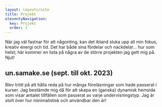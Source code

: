 ```yaml
---
layout: layouts/site
title: Projekt
eleventyNavigation:
  key: Projekt
  order: 3
---
```


När jag väl fastnar för att någonting, kan det ibland sluka upp all min fokus, kreativ energi och tid. Det har både sina fördelar och nackdelar... hur som helst; här kommer en lista på några av de större projekten jag gett mig på. Njut!

## un.samake.se (sept. till okt. 2023)
<div>
<p>
Blev trött på att hålla reda på hur många föreläsningar som hade passerat 
i kurser. Jag bestämde mig då för att skapa en (ganska) dynamisk hemsida som visar
antalet tillfällen som passerat av varje undervisningstyp. Jag är stolt över
hur minimalistisk och användbar den är!
</p>
<eleventy-image src="./samuel.jpg"></eleventy-image>

</div>

